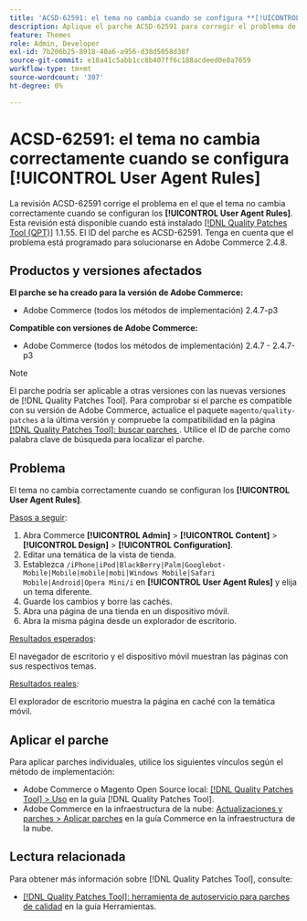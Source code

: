 ```yaml
---
title: 'ACSD-62591: el tema no cambia cuando se configura **[!UICONTROL User Agent Rules]**'
description: Aplique el parche ACSD-62591 para corregir el problema de Adobe Commerce en el que el tema no cambia correctamente cuando se configuran los **[!UICONTROL User Agent Rules]**.
feature: Themes
role: Admin, Developer
exl-id: 7b206b25-8918-40a6-a956-d38d5058d38f
source-git-commit: e18a41c5abb1cc8b407ff6c188acdeed0e8a7659
workflow-type: tm+mt
source-wordcount: '307'
ht-degree: 0%

---
```


# ACSD-62591: el tema no cambia correctamente cuando se configura [!UICONTROL User Agent Rules]

La revisión ACSD-62591 corrige el problema en el que el tema no cambia correctamente cuando se configuran los **[!UICONTROL User Agent Rules]**. Esta revisión está disponible cuando está instalado [[!DNL Quality Patches Tool (QPT)]](/help/tools/quality-patches-tool/quality-patches-tool-to-self-serve-quality-patches.md) 1.1.55. El ID del parche es ACSD-62591. Tenga en cuenta que el problema está programado para solucionarse en Adobe Commerce 2.4.8.

## Productos y versiones afectados

**El parche se ha creado para la versión de Adobe Commerce:**
* Adobe Commerce (todos los métodos de implementación) 2.4.7-p3

**Compatible con versiones de Adobe Commerce:**
* Adobe Commerce (todos los métodos de implementación) 2.4.7 - 2.4.7-p3

>[!NOTE]
>
>El parche podría ser aplicable a otras versiones con las nuevas versiones de [!DNL Quality Patches Tool]. Para comprobar si el parche es compatible con su versión de Adobe Commerce, actualice el paquete `magento/quality-patches` a la última versión y compruebe la compatibilidad en la página [[!DNL Quality Patches Tool]: buscar parches ](https://experienceleague.adobe.com/tools/commerce-quality-patches/index.html). Utilice el ID de parche como palabra clave de búsqueda para localizar el parche.

## Problema

El tema no cambia correctamente cuando se configuran los **[!UICONTROL User Agent Rules]**.

<u>Pasos a seguir</u>:

1. Abra Commerce **[!UICONTROL Admin]** > **[!UICONTROL Content]** > **[!UICONTROL Design]** > **[!UICONTROL Configuration]**.
1. Editar una temática de la vista de tienda.
1. Establezca `/iPhone|iPod|BlackBerry|Palm|Googlebot-Mobile|Mobile|mobile|mobi|Windows Mobile|Safari Mobile|Android|Opera Mini/i` en **[!UICONTROL User Agent Rules]** y elija un tema diferente.
1. Guarde los cambios y borre las cachés.
1. Abra una página de una tienda en un dispositivo móvil.
1. Abra la misma página desde un explorador de escritorio.

<u>Resultados esperados</u>:

El navegador de escritorio y el dispositivo móvil muestran las páginas con sus respectivos temas.

<u>Resultados reales</u>:

El explorador de escritorio muestra la página en caché con la temática móvil.

## Aplicar el parche

Para aplicar parches individuales, utilice los siguientes vínculos según el método de implementación:

* Adobe Commerce o Magento Open Source local: [[!DNL Quality Patches Tool] > Uso](/help/tools/quality-patches-tool/usage.md) en la guía [!DNL Quality Patches Tool].
* Adobe Commerce en la infraestructura de la nube: [Actualizaciones y parches > Aplicar parches](https://experienceleague.adobe.com/docs/commerce-cloud-service/user-guide/develop/upgrade/apply-patches.html) en la guía Commerce en la infraestructura de la nube.


## Lectura relacionada

Para obtener más información sobre [!DNL Quality Patches Tool], consulte:

* [[!DNL Quality Patches Tool]: herramienta de autoservicio para parches de calidad](/help/tools/quality-patches-tool/quality-patches-tool-to-self-serve-quality-patches.md) en la guía Herramientas.

